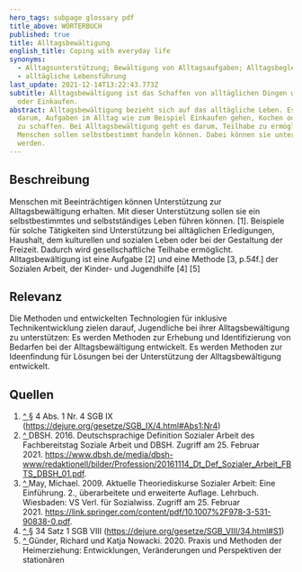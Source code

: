 ```yaml
---
hero_tags: subpage glossary pdf
title_above: WÖRTERBUCH
published: true
title: Alltagsbewältigung
english_title: Coping with everyday life
synonyms:
  - Alltagsunterstützung; Bewältigung von Alltagsaufgaben; Alltagsbegleitung
  - alltägliche Lebensführung
last_update: 2021-12-14T13:22:43.773Z
subtitle: Alltagsbewältigung ist das Schaffen von alltäglichen Dingen wie Kochen
  oder Einkaufen.
abstract: Alltagsbewältigung bezieht sich auf das alltägliche Leben. Es geht
  darum, Aufgaben im Alltag wie zum Beispiel Einkaufen gehen, Kochen oder Putzen
  zu schaffen. Bei Alltagsbewältigung geht es darum, Teilhabe zu ermöglichen.
  Menschen sollen selbstbestimmt handeln können. Dabei können sie unterstützt
  werden.
---
```


## Beschreibung

Menschen mit Beeinträchtigen können Unterstützung zur Alltagsbewältigung erhalten. Mit dieser Unterstützung sollen sie ein selbstbestimmtes und selbstständiges Leben führen können.
\[1]. Beispiele für solche Tätigkeiten sind Unterstützung bei alltäglichen Erledigungen, Haushalt, dem kulturellen und sozialen Leben oder bei der Gestaltung der Freizeit. Dadurch wird gesellschaftliche Teilhabe ermöglicht. Alltagsbewältigung ist eine Aufgabe \[2] und eine Methode \[3, p.54f.] der Sozialen Arbeit, der Kinder- und Jugendhilfe \[4] \[5]

## Relevanz

Die Methoden und entwickelten Technologien für inklusive Technikentwicklung zielen darauf, Jugendliche bei ihrer Alltagsbewältigung zu unterstützen: Es werden Methoden zur Erhebung und Identifizierung von Bedarfen bei der Alltagsbewältigung entwickelt. Es werden Methoden zur Ideenfindung für Lösungen bei der Unterstützung der Alltagsbewältigung entwickelt.

## Quellen

<!--StartFragment-->

1. [^ ](<https://cides01.gm.fh-koeln.de/confluence/pages/viewpage.action?pageId=47579139#Alltagsbew%C3%A4ltigung(Neu)-SingleCite_1_1>)§ 4 Abs. 1 Nr. 4 SGB IX (<https://dejure.org/gesetze/SGB_IX/4.html#Abs1:Nr4>)
2. [^ ](<https://cides01.gm.fh-koeln.de/confluence/pages/viewpage.action?pageId=47579139#Alltagsbew%C3%A4ltigung(Neu)-SingleCite_2_1>)DBSH. 2016. Deutschsprachige Definition Sozialer Arbeit des Fachbereitstag Soziale Arbeit und DBSH. Zugriff am 25. Februar 2021. <https://www.dbsh.de/media/dbsh-www/redaktionell/bilder/Profession/20161114_Dt_Def_Sozialer_Arbeit_FBTS_DBSH_01.pdf>.
3. [^ ](<https://cides01.gm.fh-koeln.de/confluence/pages/viewpage.action?pageId=47579139#Alltagsbew%C3%A4ltigung(Neu)-SingleCite_3_1>)May, Michael. 2009. Aktuelle Theoriediskurse Sozialer Arbeit: Eine Einführung. 2., überarbeitete und erweiterte Auflage. Lehrbuch. Wiesbaden: VS Verl. für Sozialwiss. Zugriff am 25. Februar 2021. <https://link.springer.com/content/pdf/10.1007%2F978-3-531-90838-0.pdf>.
4. [^ ](<https://cides01.gm.fh-koeln.de/confluence/pages/viewpage.action?pageId=47579139#Alltagsbew%C3%A4ltigung(Neu)-SingleCite_4_1>)§ 34 Satz 1 SGB VIII (<https://dejure.org/gesetze/SGB_VIII/34.html#S1>)
5. [^ ](<https://cides01.gm.fh-koeln.de/confluence/pages/viewpage.action?pageId=47579139#Alltagsbew%C3%A4ltigung(Neu)-SingleCite_5_1>)Günder, Richard und Katja Nowacki. 2020. Praxis und Methoden der Heimerziehung: Entwicklungen, Veränderungen und Perspektiven der stationären

<!--EndFragment-->
